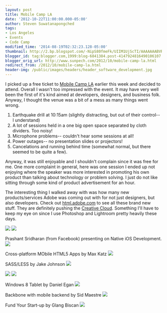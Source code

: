 ```yaml
---
layout: post
title: Mobile Camp LA
date: '2012-10-22T11:00:00.000-05:00'
author: Steven Suwatanapongched
tags:
- Los Angeles
- Events
- Code Camp
modified_time: '2014-08-19T02:32:23.128-05:00'
thumbnail: http://2.bp.blogspot.com/-NipS80fmeFk/UIIM1UjScTI/AAAAAAABVRs/O-DGSIDMLjM/s600/2012-10-18+at+11-24-25.jpg
blogger_id: tag:blogger.com,1999:blog-6841384.post-4147924816490106107
blogger_orig_url: http://www.sunpech.com/2012/10/mobile-camp-la.html
redirect_from: /2012/10/mobile-camp-la.html
header-img: /public/images/headers/header_software_development.jpg
---
```


I picked up a free ticket to <a href="http://mobilecampla.com/">Mobile Camp LA</a> earlier this week and decided to attend. Overall I wasn't too impressed with the event. It may have very well been the first of it's kind aimed at developers, designers, and business folk. Anyway, I thought the venue was a bit of a mess as many things went wrong.
<ol>
  <li>Earthquake drill at 10:15am (slightly distracting, but out of their control-- I understand)</li>
  <li>A lot of sessions held in a one big open space separated by cloth dividers. Too noisy!</li>
  <li>Microphone problems-- couldn't hear some sessions at all!</li>
  <li>Power outages-- no presentation slides or projectors!</li>
  <li>Cancelations and running behind time (somewhat normal, but there seemed to be quite a few).</li>
</ol>

Anyway, it was still enjoyable and I shouldn't complain since it was free for me.
One more complaint in general, here was one session I ended up not enjoying where the speaker was more interested in promoting his own product than talking about technology or problem solving. I just do not like sitting through some kind of product advertisement for an hour.

The interesting thing I walked away with was how many new products/services Adobe was coming out with for not just designers, but also developers. Check out <a href="http://html.adobe.com/">html.adobe.com</a> to see all these brand new stuff. They are definitely pushing the <a href="http://www.adobe.com/products/creativecloud.html">Creative Cloud</a>. Something I'll have to keep my eye on since I use Photoshop and Lightroom pretty heavily these days.

<img border="0" src="http://2.bp.blogspot.com/-NipS80fmeFk/UIIM1UjScTI/AAAAAAABVRs/O-DGSIDMLjM/s400/2012-10-18+at+11-24-25.jpg" />

<img border="0" src="http://2.bp.blogspot.com/-jhdvwofcMdw/UIIMwOyltAI/AAAAAAABVRE/-2MdLr09wOM/s400/2012-10-18+at+09-27-37.jpg" />

Prashant Sridharan (from Facebook) presenting on Native iOS Development.
<img border="0" src="http://2.bp.blogspot.com/-Vk-OKTi7Rco/UIIMxKsV77I/AAAAAAABVRM/sNVWyVZ1gJg/s400/2012-10-18+at+10-20-33.jpg" />

Cross-platform MObile HTML5 Apps by Max Katz
<img border="0" src="http://1.bp.blogspot.com/-GdzN-N3F1Kc/UIIM0dEZTjI/AAAAAAABVRk/TFiBGwPA0Xg/s400/2012-10-18+at+11-16-44.jpg" />

SASS/LESS by Jake Johnson
<img border="0" src="http://3.bp.blogspot.com/-3OsQbrn1vYM/UIIM3AJLyVI/AAAAAAABVR8/WSE7qZ0pYUI/s400/2012-10-18+at+11-26-32.jpg" />

<img border="0" src="http://1.bp.blogspot.com/-27v8tPuxHhA/UIIM4bRnNoI/AAAAAAABVSE/dQTvzzyCxj4/s400/2012-10-18+at+12-02-26.jpg" />

<img border="0" src="http://1.bp.blogspot.com/-I8xPPAqIq04/UIIM5m-sqDI/AAAAAAABVSM/5FbCczP6jIo/s400/2012-10-18+at+12-02-57.jpg" />

Windows 8 Tablet by Daniel Egan
<img border="0" src="http://4.bp.blogspot.com/-_OUG6CdvQlo/UIIM7jnnK5I/AAAAAAABVSc/ucOheHxLs8I/s400/2012-10-18+at+12-47-59.jpg" />

Backbone with mobile backend by Sid Maestre
<img border="0" src="http://4.bp.blogspot.com/-dl7fV3oQkts/UIIM9bMzsXI/AAAAAAABVSs/QV7aW6DAEOA/s400/2012-10-18+at+13-42-04.jpg" />

Fund Your Start-up by Glang Biscan
<img border="0" src="http://1.bp.blogspot.com/-8F7q6IIxFbA/UIIM-XGj2xI/AAAAAAABVS0/qEPgKFZhkG8/s400/2012-10-18+at+14-28-32.jpg" />
